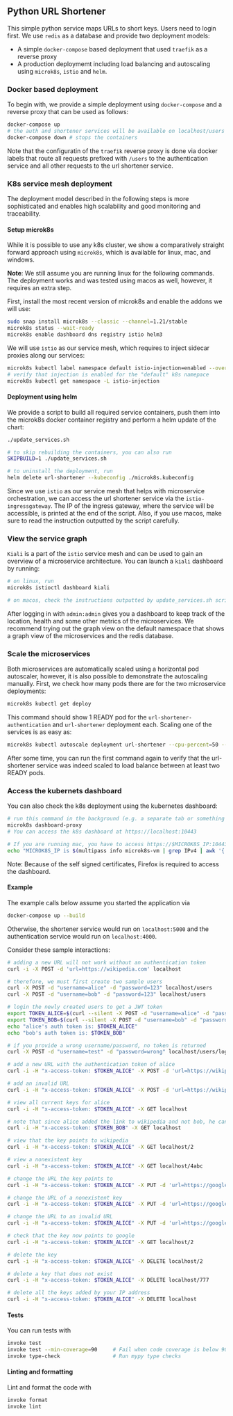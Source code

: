 ## Python URL Shortener

This simple python service maps URLs to short keys. Users need to login first. We use `redis` as a database and provide two deployment models:
- A simple `docker-compose` based deployment that used `traefik` as a reverse proxy
- A production deploymemt including load balancing and autoscaling using `microk8s`, `istio` and `helm`.


### Docker based deployment
To begin with, we provide a simple deployment using `docker-compose` and a reverse proxy that can be used as follows:

```bash
docker-compose up
# the auth and shortener services will be available on localhost/users and localhost respectively
docker-compose down # stops the containers
```

Note that the configuratin of the `traefik` reverse proxy is done via docker labels that route all requests prefixed with `/users` to the authentication service and all other requests to the url shortener service.


### K8s service mesh deployment

The deployment model described in the following steps is more sophisticated and enables high scalability and good monitoring and traceability.

#### Setup microk8s
While it is possible to use any k8s cluster, we show a comparatively straight forward approach using `microk8s`, which is available for linux, mac, and windows.

**Note**: We still assume you are running linux for the following commands. The deployment works and was tested using macos as well, however, it requires an extra step.

First, install the most recent version of microk8s and enable the addons we will use:
```bash
sudo snap install microk8s --classic --channel=1.21/stable
microk8s status --wait-ready
microk8s enable dashboard dns registry istio helm3
```

We will use `istio` as our service mesh, which requires to inject sidecar proxies along our services:
```bash
microk8s kubectl label namespace default istio-injection=enabled --overwrite
# verify that injection is enabled for the "default" k8s namepace
microk8s kubectl get namespace -L istio-injection
```

#### Deployment using helm

We provide a script to build all required service containers, push them into the microk8s docker container registry and perform a helm update of the chart:
```bash
./update_services.sh 

# to skip rebuilding the containers, you can also run
SKIPBUILD=1 ./update_services.sh 

# to uninstall the deployment, run
helm delete url-shortener --kubeconfig ./microk8s.kubeconfig
```

Since we use `istio` as our service mesh that helps with microservice orchestration, we can access the url shortener service via the `istio-ingressgateway`. The IP of the ingress gateway, where the service will be accessible, is printed at the end of the script.
Also, if you use macos, make sure to read the instruction outputted by the script carefully.


### View the service graph

`Kiali` is a part of the `istio` service mesh and can be used to gain an overview of a microservice architecture. You can launch a `kiali` dashboard by running:
```bash
# on linux, run
microk8s istioctl dashboard kiali

# on macos, check the instructions outputted by update_services.sh script
```
After logging in with `admin:admin` gives you a dashboard to keep track of the location, health and some other metrics of the microservices.
We recommend trying out the graph view on the default namespace that shows a graph view of the microservices and the redis database.


### Scale the microservices

Both microservices are automatically scaled using a horizontal pod autoscaler, however, it is also possible to demonstrate the autoscaling manually. First, we check how many pods there are for the two microservice deployments:
```bash
microk8s kubectl get deploy
```
This command should show 1 READY pod for the `url-shortener-authentication` and `url-shortener` deployment each. Scaling one of the services is as easy as:
```bash
microk8s kubectl autoscale deployment url-shortener --cpu-percent=50 --min=2 --max=10
```
After some time, you can run the first command again to verify that the url-shortener service was indeed scaled to load balance between at least two READY pods. 


### Access the kubernets dashboard

You can also check the k8s deployment using the kubernetes dashboard:
```bash
# run this command in the background (e.g. a separate tab or something like tmux)
microk8s dashboard-proxy
# You can access the k8s dashboard at https://localhost:10443

# If you are running mac, you have to access https://$MICROK8S_IP:10443, where $MICROK8S_IP can be found using below command
echo "MICROK8S_IP is $(multipass info microk8s-vm | grep IPv4 | awk '{ print $2 }')"
```

Note: Because of the self signed certificates, Firefox is required to access the dashboard.


#### Example

The example calls below assume you started the application via
```bash
docker-compose up --build
```
Otherwise, the shortener service would run on `localhost:5000` and the authentication service would run on `localhost:4000`.

Consider these sample interactions:
```bash
# adding a new URL will not work without an authentication token
curl -i -X POST -d 'url=https://wikipedia.com' localhost

# therefore, we must first create two sample users
curl -X POST -d "username=alice" -d "password=123" localhost/users
curl -X POST -d "username=bob" -d "password=123" localhost/users

# login the newly created users to get a JWT token
export TOKEN_ALICE=$(curl --silent -X POST -d "username=alice" -d "password=123" localhost/users/login)
export TOKEN_BOB=$(curl --silent -X POST -d "username=bob" -d "password=123" localhost/users/login)
echo "alice's auth token is: $TOKEN_ALICE"
echo "bob's auth token is: $TOKEN_BOB"

# if you provide a wrong username/password, no token is returned
curl -X POST -d "username=test" -d "password=wrong" localhost/users/login

# add a new URL with the authentication token of alice
curl -i -H "x-access-token: $TOKEN_ALICE" -X POST -d 'url=https://wikipedia.com' localhost

# add an invalid URL
curl -i -H "x-access-token: $TOKEN_ALICE" -X POST -d 'url=https://wikipedia' localhost

# view all current keys for alice
curl -i -H "x-access-token: $TOKEN_ALICE" -X GET localhost

# note that since alice added the link to wikipedia and not bob, he cannot see the link of alice
curl -i -H "x-access-token: $TOKEN_BOB" -X GET localhost

# view that the key points to wikipedia
curl -i -H "x-access-token: $TOKEN_ALICE" -X GET localhost/2

# view a nonexistent key
curl -i -H "x-access-token: $TOKEN_ALICE" -X GET localhost/4abc

# change the URL the key points to
curl -i -H "x-access-token: $TOKEN_ALICE" -X PUT -d 'url=https://google.com' localhost/2

# change the URL of a nonexistent key
curl -i -H "x-access-token: $TOKEN_ALICE" -X PUT -d 'url=https://google.com' localhost/6uw

# change the URL to an invalid URL
curl -i -H "x-access-token: $TOKEN_ALICE" -X PUT -d 'url=https://google' localhost/2

# check that the key now points to google
curl -i -H "x-access-token: $TOKEN_ALICE" -X GET localhost/2

# delete the key
curl -i -H "x-access-token: $TOKEN_ALICE" -X DELETE localhost/2

# delete a key that does not exist
curl -i -H "x-access-token: $TOKEN_ALICE" -X DELETE localhost/777

# delete all the keys added by your IP address
curl -i -H "x-access-token: $TOKEN_ALICE" -X DELETE localhost
```

#### Tests

You can run tests with

```bash
invoke test
invoke test --min-coverage=90     # Fail when code coverage is below 90%
invoke type-check                 # Run mypy type checks
```

#### Linting and formatting

Lint and format the code with

```bash
invoke format
invoke lint
```
